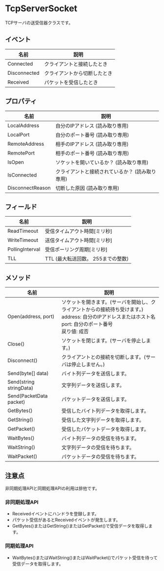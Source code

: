 # TcpServerSocket
TCPサーバの送受信器クラスです。

## イベント
|  名前  |  説明  |
| ---- | ---- |
|  Connected  |  クライアントと接続したとき  |
|  Disconnected  |  クライアントから切断したとき  |
|  Received  |  パケットを受信したとき  |

## プロパティ
|  名前  |  説明  |
| ---- | ---- |
| LocalAddress |  自分のIPアドレス (読み取り専用)  |
| LocalPort | 自分のポート番号 (読み取り専用) |
| RemoteAddress |  相手のIPアドレス (読み取り専用)  |
| RemotePort |  相手のポート番号 (読み取り専用)  |
| IsOpen |  ソケットを開いているか？ (読み取り専用)  |
| IsConnected |  クライアントと接続されているか？ (読み取り専用)  |
| DisconnectReason |  切断した原因 (読み取り専用)  |

## フィールド
|  名前  |  説明  |
| ---- | ---- |
| ReadTimeout |  受信タイムアウト時間[ミリ秒]  |
| WriteTimeout |  送信タイムアウト時間[ミリ秒]  |
| PollingInterval |  受信ポーリング周期[ミリ秒]  |
| TLL | TTL (最大転送回数。 255までの整数) |

## メソッド
|  名前  |  説明  |
| ---- | ---- |
|  Open(address, port)  | ソケットを開きます。(サーバを開始し、クライアントからの接続待ち受けます。)<br>address: 自分のIPアドレスまたはホスト名<br>port: 自分のポート番号<br>戻り値: 成否 |
|  Close()  |  ソケットを閉じます。(サーバを停止します。) |
|  Disconnect()  |  クライアントとの接続を切断します。(サーバは停止しません。) |
|  Send(byte[] data) | バイト列データを送信します。 |
|  Send(string stringData) | 文字列データを送信します。 |
|  Send(PacketData packet) | パケットデータを送信します。 |
|  GetBytes() | 受信したバイト列データを取得します。 |
|  GetString() | 受信した文字列データを取得します。 |
|  GetPacket() | 受信したパケットデータを取得します。 |
|  WaitBytes() | バイト列データの受信を待ちます。 |
|  WaitString() | 文字列データの受信を待ちます。 |
|  WaitPacket() | パケットデータの受信を待ちます。 |

## 注意点
非同期処理APIと同期処理APIの利用は排他です。

### 非同期処理API
* Receivedイベントにハンドラを登録します。
* パケット受信があるとReceivedイベントが発生します。
* GetBytes()またはGetString()またはGetPacket()で受信データを取得します。

### 同期処理API
* WaitBytes()またはWaitString()またはWaitPacket()でパケット受信を待って受信データを取得します。
